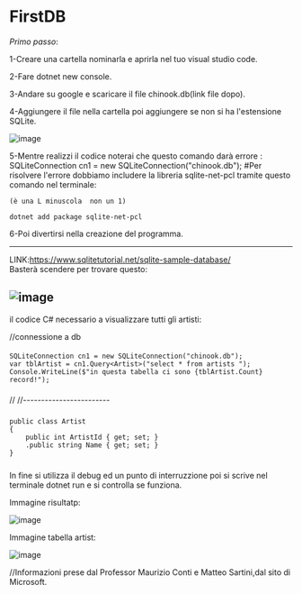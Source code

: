 # FirstDB

*Primo passo*:

1-Creare una cartella nominarla e aprirla nel tuo visual studio code.

2-Fare dotnet new console.

3-Andare su google e scaricare il file  chinook.db(link file dopo).

4-Aggiungere il file nella cartella poi aggiungere se non si ha l'estensione SQLite.

![image](https://user-images.githubusercontent.com/116791165/235084027-85d0552d-eacd-4c47-aefd-7c0c4aab2f5d.png)

5-Mentre realizzi il codice noterai che questo comando darà errore : SQLiteConnection cn1 = new SQLiteConnection("chinook.db");
  #Per risolvere l'errore dobbiamo includere la libreria sqlite-net-pcl tramite questo comando nel terminale: 
    
    (è una L minuscola  non un 1)
    
    dotnet add package sqlite-net-pcl

6-Poi divertirsi nella creazione del programma.

--------------------------------------------------------------------------------------------------------
LINK:https://www.sqlitetutorial.net/sqlite-sample-database/  
Basterà scendere per trovare questo:

![image](https://user-images.githubusercontent.com/116791165/235083445-f47f8a37-b962-4ffd-b280-42026da64e0e.png)
-----------------------------------------------------------------------------------------------------------
 il codice C# necessario a visualizzare tutti gli artisti:
  
  //connessione a db
####
    SQLiteConnection cn1 = new SQLiteConnection("chinook.db");
    var tblArtist = cn1.Query<Artist>("select * from artists ");
    Console.WriteLine($"in questa tabella ci sono {tblArtist.Count} record!");
####
//
//------------------------
#####
    public class Artist
    {
        public int ArtistId { get; set; }
        .public string Name { get; set; }
    }
#####
In fine si utilizza il debug ed un punto di interruzzione poi si scrive nel terminale dotnet run e si controlla se funziona.

Immagine risultatp:

![image](https://user-images.githubusercontent.com/116791165/235088090-ec0b3d33-ac72-4024-b787-894e1d8fe2f1.png)

Immagine tabella artist:

![image](https://user-images.githubusercontent.com/116791165/235088291-31d378fd-01f6-46e7-82a4-e8979eb69854.png)


//Informazioni prese dal Professor Maurizio Conti e Matteo Sartini,dal sito di Microsoft.
























